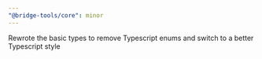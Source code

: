 ```yaml
---
"@bridge-tools/core": minor
---
```


Rewrote the basic types to remove Typescript enums and switch to a better Typescript style
